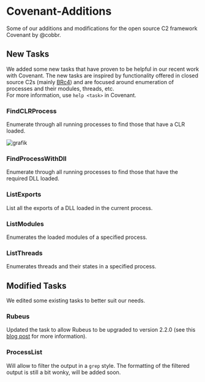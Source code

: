# Covenant-Additions
Some of our additions and modifications for the open source C2 framework Covenant by @cobbr.

## New Tasks
We added some new tasks that have proven to be helpful in our recent work with Covenant. The new tasks are inspired by functionality offered in closed source C2s (mainly [BRc4](https://bruteratel.com/)) and are focused around enumeration of processes and their modules, threads, etc.  
For more information, use `help <task>` in Covenant.

### FindCLRProcess
Enumerate through all running processes to find those that have a CLR loaded.  

![grafik](https://user-images.githubusercontent.com/89834884/198219933-3fee96d2-bc3a-458c-a4c5-2af0d0d0e6fb.png)

### FindProcessWithDll
Enumerate through all running processes to find those that have the required DLL loaded.



### ListExports
List all the exports of a DLL loaded in the current process.  

### ListModules
Enumerates the loaded modules of a specified process.  

### ListThreads
Enumerates threads and their states in a specified process.  

## Modified Tasks
We edited some existing tasks to better suit our needs.  

### Rubeus
Updated the task to allow Rubeus to be upgraded to version 2.2.0 (see this [blog post](https://avantguard.io/en/blog/how-to-update-rubeus-in-covenant) for more information).  
### ProcessList
Will allow to filter the output in a `grep` style. The formatting of the filtered output is still a bit wonky, will be added soon.
